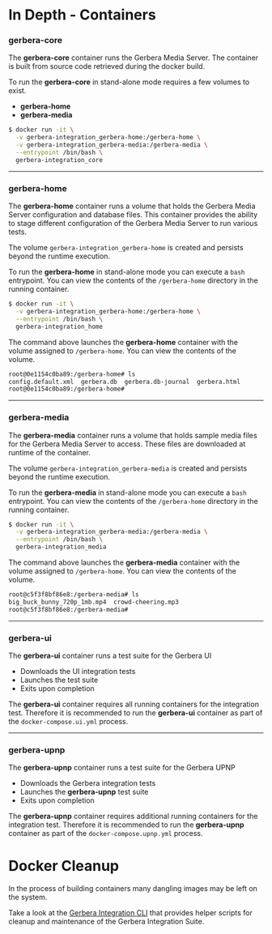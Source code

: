 # In Depth - Containers

### gerbera-core

The **gerbera-core** container runs the Gerbera Media Server.  The container
is built from source code retrieved during the docker build.

To run the **gerbera-core** in stand-alone mode requires a few volumes to exist.

* **gerbera-home**
* **gerbera-media**

```bash
$ docker run -it \
  -v gerbera-integration_gerbera-home:/gerbera-home \
  -v gerbera-integration_gerbera-media:/gerbera-media \
  --entrypoint /bin/bash \
  gerbera-integration_core
```
-----------------------------------

### gerbera-home

The **gerbera-home** container runs a volume that holds the Gerbera Media Server configuration
and database files.  This container provides the ability to stage different
configuration of the Gerbera Media Server to run various tests.

The volume `gerbera-integration_gerbera-home` is created and persists beyond the runtime execution.

To run the **gerbera-home** in stand-alone mode you can execute a `bash` entrypoint.
You can view the contents of the `/gerbera-home` directory in the running container.

```bash
$ docker run -it \
  -v gerbera-integration_gerbera-home:/gerbera-home \
  --entrypoint /bin/bash \
  gerbera-integration_home
```

The command above launches the **gerbera-home** container with the volume assigned to `/gerbera-home`. 
You can view the contents of the volume.

```bash
root@0e1154c0ba89:/gerbera-home# ls
config.default.xml  gerbera.db  gerbera.db-journal  gerbera.html
root@0e1154c0ba89:/gerbera-home#
```
-----------------------------------

### gerbera-media

The **gerbera-media** container runs a volume that holds sample media files
for the Gerbera Media Server to access.  These files are downloaded at runtime
of the container.

The volume `gerbera-integration_gerbera-media` is created and persists beyond the runtime execution.

To run the **gerbera-media** in stand-alone mode you can execute a `bash` entrypoint.
You can view the contents of the `/gerbera-home` directory in the running container.

```bash
$ docker run -it \
  -v gerbera-integration_gerbera-media:/gerbera-media \
  --entrypoint /bin/bash \
  gerbera-integration_media
```

The command above launches the **gerbera-media** container with the volume assigned to `/gerbera-home`. 
You can view the contents of the volume.

```bash
root@c5f3f8bf86e8:/gerbera-media# ls
big_buck_bunny_720p_1mb.mp4  crowd-cheering.mp3
root@c5f3f8bf86e8:/gerbera-media#
```
-----------------------------------

### gerbera-ui

The **gerbera-ui** container runs a test suite for the Gerbera UI

* Downloads the UI integration tests
* Launches the test suite
* Exits upon completion

The **gerbera-ui** container requires all running containers for the integration
test.  Therefore it is recommended to run the **gerbera-ui** container as part of the
`docker-compose.ui.yml` process.

-----------------------------------

### gerbera-upnp

The **gerbera-upnp** container runs a test suite for the Gerbera UPNP

* Downloads the Gerbera integration tests
* Launches the **gerbera-upnp** test suite
* Exits upon completion

The **gerbera-upnp** container requires additional running containers for the integration
test.  Therefore it is recommended to run the **gerbera-upnp** container as part of the
`docker-compose.upnp.yml` process.


# Docker Cleanup

In the process of building containers many dangling images may be left on the system.

Take a look at the [Gerbera Integration CLI](./cli.md) that provides helper scripts for cleanup and maintenance of the 
Gerbera Integration Suite.
